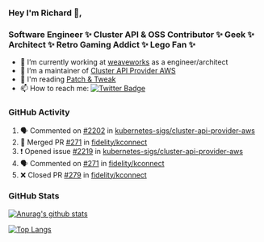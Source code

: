 ### Hey I'm Richard 👋, 

<h3 align="left">Software Engineer ✨ Cluster API & OSS Contributor ✨ Geek ✨ Architect ✨ Retro Gaming Addict ✨ Lego Fan ✨</h3>

- 🔭 I’m currently working at [weaveworks](https://github.com/weaveworks) as a engineer/architect
- 👯 I’m a maintainer of [Cluster API Provider AWS](https://github.com/kubernetes-sigs/cluster-api-provider-aws)
- 💬 I'm reading [Patch & Tweak](https://bjooks.com/products/patch-tweak-exploring-modular-synthesis)
- 📫 How to reach me: [![Twitter Badge](https://img.shields.io/badge/-@fruit_case-00acee?style=flat&logo=Twitter&logoColor=white)](https://twitter.com/intent/follow?screen_name=fruit_case "Follow on Twitter")

### GitHub Activity 

<!--START_SECTION:activity-->
1. 🗣 Commented on [#2202](https://github.com/kubernetes-sigs/cluster-api-provider-aws/issues/2202) in [kubernetes-sigs/cluster-api-provider-aws](https://github.com/kubernetes-sigs/cluster-api-provider-aws)
2. 🎉 Merged PR [#271](https://github.com/fidelity/kconnect/pull/271) in [fidelity/kconnect](https://github.com/fidelity/kconnect)
3. ❗️ Opened issue [#2219](https://github.com/kubernetes-sigs/cluster-api-provider-aws/issues/2219) in [kubernetes-sigs/cluster-api-provider-aws](https://github.com/kubernetes-sigs/cluster-api-provider-aws)
4. 🗣 Commented on [#271](https://github.com/fidelity/kconnect/issues/271) in [fidelity/kconnect](https://github.com/fidelity/kconnect)
5. ❌ Closed PR [#279](https://github.com/fidelity/kconnect/pull/279) in [fidelity/kconnect](https://github.com/fidelity/kconnect)
<!--END_SECTION:activity-->

### GitHub Stats

[![Anurag's github stats](https://github-readme-stats.vercel.app/api?username=richardcase&count_private=true&show_icons=true)](https://github.com/anuraghazra/github-readme-stats)

[![Top Langs](https://github-readme-stats.vercel.app/api/top-langs/?username=richardcase&hide=html&layout=compact)](https://github.com/anuraghazra/github-readme-stats)
